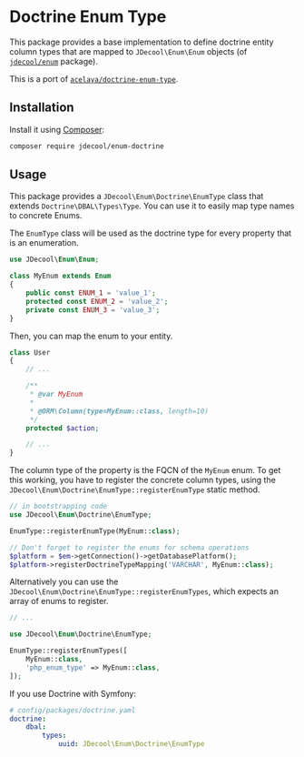 Doctrine Enum Type
==================

This package provides a base implementation to define doctrine entity column types that are mapped to `JDecool\Enum\Enum` objects (of [`jdecool/enum`](https://github.com/jdecool/enum) package).

This is a port of [`acelaya/doctrine-enum-type`](https://github.com/acelaya/doctrine-enum-type).

## Installation

Install it using [Composer](https://getcomposer.org):

```bash
composer require jdecool/enum-doctrine
```

## Usage

This package provides a `JDecool\Enum\Doctrine\EnumType` class that extends `Doctrine\DBAL\Types\Type`. You can use it to easily map type names to concrete Enums.

The `EnumType` class will be used as the doctrine type for every property that is an enumeration.

```php
use JDecool\Enum\Enum;

class MyEnum extends Enum
{
    public const ENUM_1 = 'value_1';
    protected const ENUM_2 = 'value_2';
    private const ENUM_3 = 'value_3';
}
```

Then, you can map the enum to your entity.

```php
class User
{
    // ...

    /**
     * @var MyEnum
     *
     * @ORM\Column(type=MyEnum::class, length=10)
     */
    protected $action;

    // ...
}
```

The column type of the property is the FQCN of the `MyEnum` enum. To get this working, you have to register the concrete column types, using the `JDecool\Enum\Doctrine\EnumType::registerEnumType` static method.

```php
// in bootstrapping code
use JDecool\Enum\Doctrine\EnumType;

EnumType::registerEnumType(MyEnum::class);

// Don't forget to register the enums for schema operations
$platform = $em->getConnection()->getDatabasePlatform();
$platform->registerDoctrineTypeMapping('VARCHAR', MyEnum::class);
```

Alternatively you can use the `JDecool\Enum\Doctrine\EnumType::registerEnumTypes`, which expects an array of enums to register.

```php
// ...

use JDecool\Enum\Doctrine\EnumType;

EnumType::registerEnumTypes([
    MyEnum::class,
    'php_enum_type' => MyEnum::class,
]);
```

If you use Doctrine with Symfony:

```yaml
# config/packages/doctrine.yaml
doctrine:
    dbal:
        types:
            uuid: JDecool\Enum\Doctrine\EnumType
```
